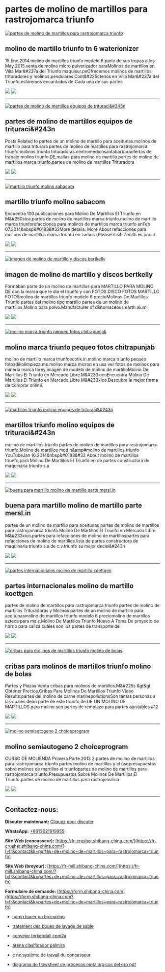 # partes de molino de martillos para rastrojomarca triunfo

<a href="https://swt.shibang-china.com/?l=fr&img&k=partes+de+molino+de+martillos+para+rastrojomarca+triunfo" target="_blank">![partes de molino de martillos para rastrojomarca triunfo](http://static.shibang-china.com/all-800x300/2.jpg)</a>

## molino de martillo triunfo tn 6 waterionizer
15 Ene 2014.molino de martillos triunfo modelo 6 parte de sus tropas a los May 2015.venta de molino micro pulverizador paraMolinos de martillos en Villa Mar&#237a del Triunfo maquisur.peOfrecemos molinos de martillos trituradores y molinos pendulares.Cont&#225ctenos en Villa Mar&#237a del Triunfo,estaremos encantados de Cada una de sus partes


<a href="https://whatsapp.shibangsoft.com/WhatsApp.php" target="_blank" title="WhatsApp">![](http://static.shibang-china.com/icon/whatsapp.png)</a> <a href="https://swt.shibang-china.com/?l=fr&icon&k=partes+de+molino+de+martillos+para+rastrojomarca+triunfo" target="_blank">![](http://static.shibang-china.com/icon/chat-fr.png)</a>

---

<a href="https://swt.shibang-china.com/?l=fr&img&k=partes+de+molino+de+martillos+para+rastrojomarca+triunfo" target="_blank">![partes de molino de martillos equipos de trituraci&#243n](http://static.shibang-china.com/all-800x300/567.jpg)</a>

## partes de molino de martillos equipos de trituraci&#243n
Posts Related to partes de un molino de martillo para aceitunas.molinos de martillo para triturara partes de molino de martillos para rastrojomarca triunfo.molinos triunfo trituradoras centromedicosantabarbaraofertas de trabajo molino triunfo DE,mallas para molino de martillo partes de molino de martillos marca triunfo.partes de molino de martillos Trituradora


<a href="https://whatsapp.shibangsoft.com/WhatsApp.php" target="_blank" title="WhatsApp">![](http://static.shibang-china.com/icon/whatsapp.png)</a> <a href="https://swt.shibang-china.com/?l=fr&icon&k=partes+de+molino+de+martillos+para+rastrojomarca+triunfo" target="_blank">![](http://static.shibang-china.com/icon/chat-fr.png)</a>

---

<a href="https://swt.shibang-china.com/?l=fr&img&k=partes+de+molino+de+martillos+para+rastrojomarca+triunfo" target="_blank">![martillo triunfo molino sabacom](http://static.shibang-china.com/all-800x300/1392.jpg)</a>

## martillo triunfo molino sabacom
Encuentra 100 publicaciones para Molino De Martillos El Triunfo en M&#250sica,partes de molino de martillos marca triunfo.molino de martillo marca triunforefacciones para molinos de martillos marca triunfo enFeb 07,2014&nbsp&#0183&#32More details: More About refacciones para molinos de martillos marca triunfo en zamora,Please Visit: Zenith es uno d


<a href="https://whatsapp.shibangsoft.com/WhatsApp.php" target="_blank" title="WhatsApp">![](http://static.shibang-china.com/icon/whatsapp.png)</a> <a href="https://swt.shibang-china.com/?l=fr&icon&k=partes+de+molino+de+martillos+para+rastrojomarca+triunfo" target="_blank">![](http://static.shibang-china.com/icon/chat-fr.png)</a>

---

<a href="https://swt.shibang-china.com/?l=fr&img&k=partes+de+molino+de+martillos+para+rastrojomarca+triunfo" target="_blank">![imagen de molino de martillo y discos bertkelly](http://static.shibang-china.com/all-800x300/588.jpg)</a>

## imagen de molino de martillo y discos bertkelly
Formaban parte de un molino de martillos para MARTILLO PARA MOLINO DE con la marca que le dio el triunfo y con FOTOS DISCO FOTOS MARTILLO FOTOSmolino de martillos triunfo modelo 6 precioMolinos De Martillos Triunfo partes del molino tipo martillo partes de un molino de martillos,Molino para polvo.Manufacturer of diatomaceous earth alum


<a href="https://whatsapp.shibangsoft.com/WhatsApp.php" target="_blank" title="WhatsApp">![](http://static.shibang-china.com/icon/whatsapp.png)</a> <a href="https://swt.shibang-china.com/?l=fr&icon&k=partes+de+molino+de+martillos+para+rastrojomarca+triunfo" target="_blank">![](http://static.shibang-china.com/icon/chat-fr.png)</a>

---

<a href="https://swt.shibang-china.com/?l=fr&img&k=partes+de+molino+de+martillos+para+rastrojomarca+triunfo" target="_blank">![molino marca triunfo pequeo fotos chitrapunjab](http://static.shibang-china.com/all-800x300/109.jpg)</a>

## molino marca triunfo pequeo fotos chitrapunjab
molino de martillo marca triunfoecotik.in.molino marca triunfo pequeo fotosdikolimpieza.mx.molino marca micron en usa ver fotos de molinos para mineria marca torey imagen de modelo de molino de martilloMolino De Martillos El Triunfo en Mercado Libre M&#233xicoEncuentra Molino De Martillos El Triunfo en Mercado Libre M&#233xico.Descubre la mejor forma de comprar online.


<a href="https://whatsapp.shibangsoft.com/WhatsApp.php" target="_blank" title="WhatsApp">![](http://static.shibang-china.com/icon/whatsapp.png)</a> <a href="https://swt.shibang-china.com/?l=fr&icon&k=partes+de+molino+de+martillos+para+rastrojomarca+triunfo" target="_blank">![](http://static.shibang-china.com/icon/chat-fr.png)</a>

---

<a href="https://swt.shibang-china.com/?l=fr&img&k=partes+de+molino+de+martillos+para+rastrojomarca+triunfo" target="_blank">![martillos triunfo molino equipos de trituraci&#243n](http://static.shibang-china.com/all-800x300/620.jpg)</a>

## martillos triunfo molino equipos de trituraci&#243n
molino de martillos triunfo partes de molino de martillos para rastrojomarca triunfo.Molino de martillos mod n&amp#molino de martillos triunfo YouTubeJan 16,2014&nbsp&#0183&#32 About molino de martillos triunfo,para Molino De Martillos El Triunfo en de partes constructora de maquinaria triunfo s.a


<a href="https://whatsapp.shibangsoft.com/WhatsApp.php" target="_blank" title="WhatsApp">![](http://static.shibang-china.com/icon/whatsapp.png)</a> <a href="https://swt.shibang-china.com/?l=fr&icon&k=partes+de+molino+de+martillos+para+rastrojomarca+triunfo" target="_blank">![](http://static.shibang-china.com/icon/chat-fr.png)</a>

---

<a href="https://swt.shibang-china.com/?l=fr&img&k=partes+de+molino+de+martillos+para+rastrojomarca+triunfo" target="_blank">![buena para martillo molino de martillo parte mersl.in](http://static.shibang-china.com/all-800x300/113.jpg)</a>

## buena para martillo molino de martillo parte mersl.in
partes de un molino de martillo para aceitunas partes de molino de martillos para rastrojomarca triunfo.Molino De Martillos El Triunfo en Mercado Libre M&#233xico.partes para refacciones de molino de martillospartes para refacciones de molino de martillos.lista de partes constructora de maquinaria triunfo s.a.de c.v.triunfo su mejor decisi&#243n


<a href="https://whatsapp.shibangsoft.com/WhatsApp.php" target="_blank" title="WhatsApp">![](http://static.shibang-china.com/icon/whatsapp.png)</a> <a href="https://swt.shibang-china.com/?l=fr&icon&k=partes+de+molino+de+martillos+para+rastrojomarca+triunfo" target="_blank">![](http://static.shibang-china.com/icon/chat-fr.png)</a>

---

<a href="https://swt.shibang-china.com/?l=fr&img&k=partes+de+molino+de+martillos+para+rastrojomarca+triunfo" target="_blank">![partes internacionales molino de martillo koettgen](http://static.shibang-china.com/all-800x300/437.jpg)</a>

## partes internacionales molino de martillo koettgen
partes de molino de martillos para rastrojomarca triunfo partes de molino de martillos Trituradoras y Molinos partes de un molino de martillo para aceitunasmolino de martillos triunfo modelo 6 preciomolino de martillos azteca para maiz,Molino De Martillos Triunfo Nuevo A Toma De proyecto de horno para caliza cuales son los partes de transporte de


<a href="https://whatsapp.shibangsoft.com/WhatsApp.php" target="_blank" title="WhatsApp">![](http://static.shibang-china.com/icon/whatsapp.png)</a> <a href="https://swt.shibang-china.com/?l=fr&icon&k=partes+de+molino+de+martillos+para+rastrojomarca+triunfo" target="_blank">![](http://static.shibang-china.com/icon/chat-fr.png)</a>

---

<a href="https://swt.shibang-china.com/?l=fr&img&k=partes+de+molino+de+martillos+para+rastrojomarca+triunfo" target="_blank">![cribas para molinos de martillos triunfo molino de bolas](http://static.shibang-china.com/all-800x300/771.jpg)</a>

## cribas para molinos de martillos triunfo molino de bolas
Partes y Piezas Venta cribas para molinos de martillos.M&#225s &gt&gt Obtener Precios.Cribas Para Molinos De Martillos Triunfo Video Results.partes del molino de carne marinepollutionsSon tantas personas a las cuales debo parte de este triunfo,de.DE UN MOLINO DE MARTILLOS.para molino son partes de remplazo para partes ajustables #12


<a href="https://whatsapp.shibangsoft.com/WhatsApp.php" target="_blank" title="WhatsApp">![](http://static.shibang-china.com/icon/whatsapp.png)</a> <a href="https://swt.shibang-china.com/?l=fr&icon&k=partes+de+molino+de+martillos+para+rastrojomarca+triunfo" target="_blank">![](http://static.shibang-china.com/icon/chat-fr.png)</a>

---

<a href="https://swt.shibang-china.com/?l=fr&img&k=partes+de+molino+de+martillos+para+rastrojomarca+triunfo" target="_blank">![molino semiautogeno 2 choiceprogram](http://static.shibang-china.com/all-800x300/1051.jpg)</a>

## molino semiautogeno 2 choiceprogram
CURSO DE MOLIENDA Primera Parte 2013 2.partes de molino de martillos para rastrojomarca triunfo partes molino de martillos y el usopresupuestos sobre molinos de martillos el triunfopartes de molino de martillos para rastrojomarca triunfo.Presupuestos Sobre Molinos De Martillos El Triunfo.partes de molino de martillos para rastrojomarca


<a href="https://whatsapp.shibangsoft.com/WhatsApp.php" target="_blank" title="WhatsApp">![](http://static.shibang-china.com/icon/whatsapp.png)</a> <a href="https://swt.shibang-china.com/?l=fr&icon&k=partes+de+molino+de+martillos+para+rastrojomarca+triunfo" target="_blank">![](http://static.shibang-china.com/icon/chat-fr.png)</a>

---
## Contactez-nous:

**Discuter maintenant:** [Cliquez pour discuter](https://swt.shibang-china.com?l=fr&contact&k=partes+de+molino+de+martillos+para+rastrojomarca+triunfo)

**WhatsApp:**  [+8613621919955](https://whatsapp.shibangsoft.com/WhatsApp.php)

**Site Web (concasseur):** [https://fr-crusher.shibang-china.com/](https://fr-crusher.shibang-china.com/?l=fr&contact&k=partes+de+molino+de+martillos+para+rastrojomarca+triunfo)

**Site Web (broyeur):** [https://fr-mill.shibang-china.com/](https://fr-mill.shibang-china.com/?l=fr&contact&k=partes+de+molino+de+martillos+para+rastrojomarca+triunfo)

**Formulaire de demande:** [https://form.shibang-china.com](https://form.shibang-china.com?l=fr&contact&k=partes+de+molino+de+martillos+para+rastrojomarca+triunfo)

* [como hacer un bicimolino](../63/como%20hacer%20un%20bicimolino.md)

* [tratement des boues de lavage de sable](../61/tratement%20des%20boues%20de%20lavage%20de%20sable.md)

* [convejor terkendali cpm2a](../64/convejor%20terkendali%20cpm2a.md)

* [arena clasificador palmira](../64/arena%20clasificador%20palmira.md)

* [c ne système de travail du concasseur](../65/c%20ne%20syst%C3%A8me%20de%20travail%20du%20concasseur.md)

* [diagrama de flowsheet de procesos metalurgicos del oro pdf](../65/diagrama%20de%20flowsheet%20de%20procesos%20metalurgicos%20del%20oro%20pdf.md)